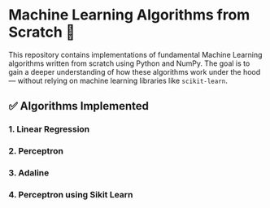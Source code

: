 # Machine Learning Algorithms from Scratch 🧠

This repository contains implementations of fundamental Machine Learning algorithms written from scratch using Python and NumPy. The goal is to gain a deeper understanding of how these algorithms work under the hood — without relying on machine learning libraries like `scikit-learn`.

## ✅ Algorithms Implemented

### 1. Linear Regression
### 2. Perceptron
### 3. Adaline
### 4. Perceptron using Sikit Learn
